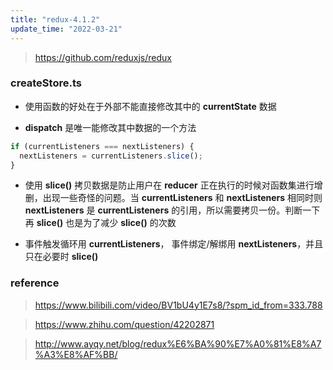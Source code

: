 ```yaml
---
title: "redux-4.1.2"
update_time: "2022-03-21"
---
```


> https://github.com/reduxjs/redux

### createStore.ts

- 使用函数的好处在于外部不能直接修改其中的 **currentState** 数据

- **dispatch** 是唯一能修改其中数据的一个方法

```typescript
if (currentListeners === nextListeners) {
  nextListeners = currentListeners.slice();
}
```

- 使用 **slice()** 拷贝数据是防止用户在 **reducer** 正在执行的时候对函数集进行增删，出现一些奇怪的问题。当 **currentListeners** 和 **nextListeners** 相同时则 **nextListeners** 是 **currentListeners** 的引用，所以需要拷贝一份。判断一下再 **slice()** 也是为了减少 **slice()** 的次数

- 事件触发循环用 **currentListeners**， 事件绑定/解绑用 **nextListeners**，并且只在必要时 **slice()**

### reference

> https://www.bilibili.com/video/BV1bU4y1E7s8/?spm_id_from=333.788

> https://www.zhihu.com/question/42202871

> http://www.ayqy.net/blog/redux%E6%BA%90%E7%A0%81%E8%A7%A3%E8%AF%BB/
